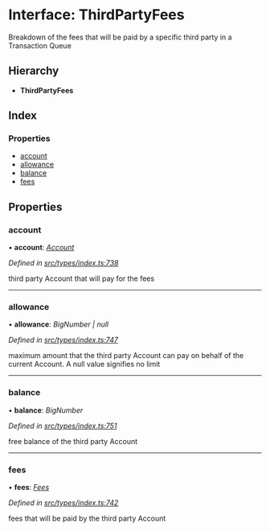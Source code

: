 # Interface: ThirdPartyFees

Breakdown of the fees that will be paid by a specific third party in a Transaction Queue

## Hierarchy

* **ThirdPartyFees**

## Index

### Properties

* [account](thirdpartyfees.md#account)
* [allowance](thirdpartyfees.md#allowance)
* [balance](thirdpartyfees.md#balance)
* [fees](thirdpartyfees.md#fees)

## Properties

###  account

• **account**: *[Account](../classes/account.md)*

*Defined in [src/types/index.ts:738](https://github.com/PolymathNetwork/polymesh-sdk/blob/cfab557b/src/types/index.ts#L738)*

third party Account that will pay for the fees

___

###  allowance

• **allowance**: *BigNumber | null*

*Defined in [src/types/index.ts:747](https://github.com/PolymathNetwork/polymesh-sdk/blob/cfab557b/src/types/index.ts#L747)*

maximum amount that the third party Account can pay on behalf of the current Account. A null
  value signifies no limit

___

###  balance

• **balance**: *BigNumber*

*Defined in [src/types/index.ts:751](https://github.com/PolymathNetwork/polymesh-sdk/blob/cfab557b/src/types/index.ts#L751)*

free balance of the third party Account

___

###  fees

• **fees**: *[Fees](fees.md)*

*Defined in [src/types/index.ts:742](https://github.com/PolymathNetwork/polymesh-sdk/blob/cfab557b/src/types/index.ts#L742)*

fees that will be paid by the third party Account
